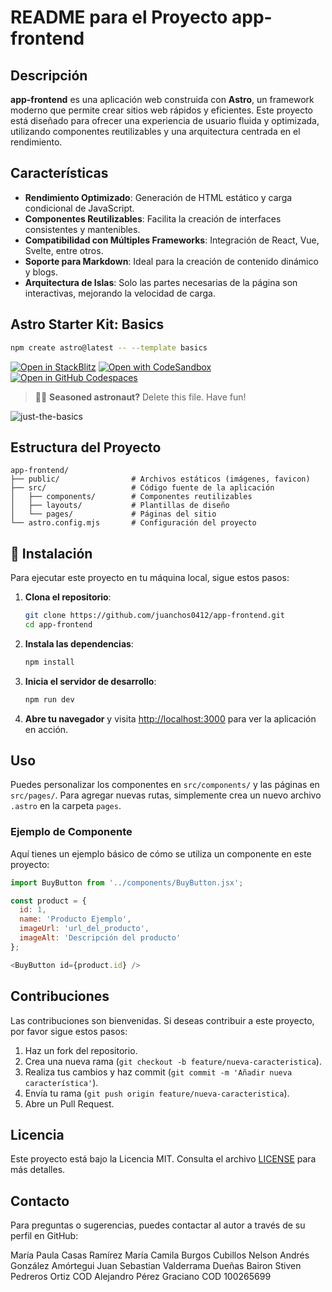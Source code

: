 # README para el Proyecto app-frontend

## Descripción

**app-frontend** es una aplicación web construida con **Astro**, un framework moderno que permite crear sitios web rápidos y eficientes. Este proyecto está diseñado para ofrecer una experiencia de usuario fluida y optimizada, utilizando componentes reutilizables y una arquitectura centrada en el rendimiento.

## Características

- **Rendimiento Optimizado**: Generación de HTML estático y carga condicional de JavaScript.
- **Componentes Reutilizables**: Facilita la creación de interfaces consistentes y mantenibles.
- **Compatibilidad con Múltiples Frameworks**: Integración de React, Vue, Svelte, entre otros.
- **Soporte para Markdown**: Ideal para la creación de contenido dinámico y blogs.
- **Arquitectura de Islas**: Solo las partes necesarias de la página son interactivas, mejorando la velocidad de carga.


## Astro Starter Kit: Basics

```sh
npm create astro@latest -- --template basics
```

[![Open in StackBlitz](https://developer.stackblitz.com/img/open_in_stackblitz.svg)](https://stackblitz.com/github/withastro/astro/tree/latest/examples/basics)
[![Open with CodeSandbox](https://assets.codesandbox.io/github/button-edit-lime.svg)](https://codesandbox.io/p/sandbox/github/withastro/astro/tree/latest/examples/basics)
[![Open in GitHub Codespaces](https://github.com/codespaces/badge.svg)](https://codespaces.new/withastro/astro?devcontainer_path=.devcontainer/basics/devcontainer.json)

> 🧑‍🚀 **Seasoned astronaut?** Delete this file. Have fun!

![just-the-basics](https://github.com/withastro/astro/assets/2244813/a0a5533c-a856-4198-8470-2d67b1d7c554)

## Estructura del Proyecto

```
app-frontend/
├── public/                # Archivos estáticos (imágenes, favicon)
├── src/                   # Código fuente de la aplicación
│   ├── components/        # Componentes reutilizables
│   ├── layouts/           # Plantillas de diseño
│   └── pages/             # Páginas del sitio
└── astro.config.mjs       # Configuración del proyecto
```

## 🧞 Instalación

Para ejecutar este proyecto en tu máquina local, sigue estos pasos:

1. **Clona el repositorio**:

   ```bash
   git clone https://github.com/juanchos0412/app-frontend.git
   cd app-frontend
   ```

2. **Instala las dependencias**:

   ```bash
   npm install
   ```

3. **Inicia el servidor de desarrollo**:

   ```bash
   npm run dev
   ```

4. **Abre tu navegador** y visita [http://localhost:3000](http://localhost:3000) para ver la aplicación en acción.

## Uso

Puedes personalizar los componentes en `src/components/` y las páginas en `src/pages/`. Para agregar nuevas rutas, simplemente crea un nuevo archivo `.astro` en la carpeta `pages`.

### Ejemplo de Componente

Aquí tienes un ejemplo básico de cómo se utiliza un componente en este proyecto:

```javascript
import BuyButton from '../components/BuyButton.jsx';

const product = {
  id: 1,
  name: 'Producto Ejemplo',
  imageUrl: 'url_del_producto',
  imageAlt: 'Descripción del producto'
};

<BuyButton id={product.id} />
```

## Contribuciones

Las contribuciones son bienvenidas. Si deseas contribuir a este proyecto, por favor sigue estos pasos:

1. Haz un fork del repositorio.
2. Crea una nueva rama (`git checkout -b feature/nueva-caracteristica`).
3. Realiza tus cambios y haz commit (`git commit -m 'Añadir nueva característica'`).
4. Envía tu rama (`git push origin feature/nueva-caracteristica`).
5. Abre un Pull Request.

## Licencia

Este proyecto está bajo la Licencia MIT. Consulta el archivo [LICENSE](LICENSE) para más detalles.

## Contacto

Para preguntas o sugerencias, puedes contactar al autor a través de su perfil en GitHub: 

María Paula Casas Ramírez
María Camila Burgos Cubillos 
Nelson Andrés González Amórtegui 
Juan Sebastian Valderrama Dueñas 
Bairon Stiven Pedreros Ortiz COD 
Alejandro Pérez Graciano COD 100265699 